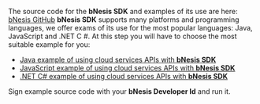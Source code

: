 The source code for the **bNesis SDK** and examples of its use are here:
[bNesis GitHub](https://github.com/bNesisDeveloper/bNesis)
**bNesis SDK** supports many platforms and programming languages, we offer exams of its use for the most popular languages: Java, JavaScript and .NET C #.
At this step you will have to choose the most suitable example for you:

- [Java example of using cloud services APIs with **bNesis SDK**](https://github.com/bNesisDeveloper/bNesis/tree/master/Examples/JavaExamples)
- [JavaScript example of using cloud services APIs with **bNesis SDK**](https://github.com/bNesisDeveloper/bNesis/tree/master/Examples/JSExamples)
- [.NET C# example of using cloud services APIs with **bNesis SDK**](https://github.com/bNesisDeveloper/bNesis/tree/master/Examples/CSharpExamples)

Sign example source code with your **bNesis Developer Id** and run it.

